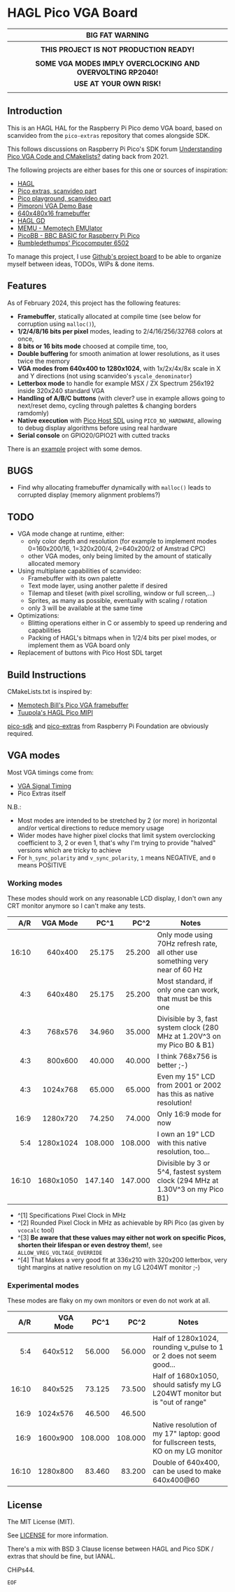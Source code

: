 # HAGL Pico VGA Board

|                      **BIG FAT WARNING**                      |
| :-----------------------------------------------------------: |
|                                                               |
|           **THIS PROJECT IS NOT PRODUCTION READY!**           |
|                                                               |
| **SOME VGA MODES IMPLY OVERCLOCKING AND OVERVOLTING RP2040!** |
|                   **USE AT YOUR OWN RISK!**                   |
|                                                               |

## Introduction

This is an HAGL HAL for the Raspberry Pi Pico demo VGA board, based on scanvideo from the `pico-extras` repository that comes alongside SDK.

This follows discussions on Raspberry Pi Pico's SDK forum [Understanding Pico VGA Code and CMakelists?](https://www.raspberrypi.org/forums/viewtopic.php?f=145&t=305712) dating back from 2021.

The following projects are either bases for this one or sources of inspiration:

- [HAGL](https://github.com/tuupola/hagl)
- [Pico extras, scanvideo part](https://github.com/raspberrypi/pico-extras/tree/master/src/rp2_common/pico_scanvideo_dpi)
- [Pico playground, scanvideo part](https://github.com/raspberrypi/pico-playground/tree/master/scanvideo)
- [Pimoroni VGA Demo Base](https://shop.pimoroni.com/products/pimoroni-pico-vga-demo-base)
- [640x480x16 framebuffer](https://github.com/Memotech-Bill/pico-vga-framebuffer)
- [HAGL GD](https://github.com/tuupola/hagl_gd)
- [MEMU - Memotech EMUlator](https://github.com/Memotech-Bill/MEMU)
- [PicoBB - BBC BASIC for Raspberry Pi Pico](https://github.com/Memotech-Bill/PicoBB)
- [Rumbledethumps' Picocomputer 6502](https://github.com/picocomputer/rp6502)

To manage this project, I use [Github's project board](https://github.com/users/CHiPs44/projects/1/views/2) to be able to organize myself between ideas, TODOs, WIPs & done items.

## Features

As of February 2024, this project has the following features:

- **Framebuffer**, statically allocated at compile time (see below for corruption using `malloc()`),
- **1/2/4/8/16 bits per pixel** modes, leading to 2/4/16/256/32768 colors at once,
- **8 bits or 16 bits mode** choosed at compile time, too,
- **Double buffering** for smooth animation at lower resolutions, as it uses twice the memory
- **VGA modes from 640x400 to 1280x1024**, with 1x/2x/4x/8x scale in X and Y directions (not using scanvideo's `yscale_denominator`)
- **Letterbox mode** to handle for example MSX / ZX Spectrum 256x192 inside 320x240 standard VGA
- **Handling of A/B/C buttons** (with clever? use in example allows going to next/reset demo, cycling through palettes & changing borders ramdomly)
- **Native execution** with [Pico Host SDL](`https://github.com/raspberrypi/pico-host-sdl`) using `PICO_NO_HARDWARE`, allowing to debug display algorithms before using real hardware
- **Serial console** on GPIO20/GPIO21 with cutted tracks

There is an [example](https://github.com/CHiPs44/hagl_pico_vgaboard_example) project with some demos.

## BUGS

- Find why allocating framebuffer dynamically with `malloc()` leads to corrupted display (memory alignment problems?)

## TODO

- VGA mode change at runtime, either:
  - only color depth and resolution (for example to implement modes 0=160x200/16, 1=320x200/4, 2=640x200/2 of Amstrad CPC)
  - other VGA modes, only being limited by the amount of statically allocated memory
- Using multiplane capabilities of scanvideo:
  - Framebuffer with its own palette
  - Text mode layer, using another palette if desired
  - Tilemap and tileset (with pixel scrolling, window or full screen,...)
  - Sprites, as many as possible, eventually with scaling / rotation
  - only 3 will be available at the same time
- Optimizations:
  - Blitting operations either in C or assembly to speed up rendering and capabilities
  - Packing of HAGL's bitmaps when in 1/2/4 bits per pixel modes, or implement them as VGA board only
- Replacement of buttons with Pico Host SDL target

## Build Instructions

CMakeLists.txt is inspired by:

- [Memotech Bill's Pico VGA framebuffer](https://github.com/Memotech-Bill/pico-vga-framebuffer)
- [Tuupola's HAGL Pico MIPI](https://github.com/tuupola/hagl_pico_mipi)

[pico-sdk](https://github.com/raspberrypi/pico-sdk) and [pico-extras](https://github.com/raspberrypi/pico-extras) from Raspberry Pi Foundation are obviously required.

## VGA modes

Most VGA timings come from:

- [VGA Signal Timing](http://tinyvga.com/vga-timing)
- Pico Extras itself

N.B.:

- Most modes are intended to be stretched by 2 (or more) in horizontal and/or vertical directions to reduce memory usage
- Wider modes have higher pixel clocks that limit system overclocking coefficient to 3, 2 or even 1, that's why I'm trying to provide "halved" versions which are tricky to achieve
- For `h_sync_polarity` and `v_sync_polarity`, `1` means NEGATIVE, and `0` means POSITIVE

### Working modes

These modes should work on any reasonable LCD display, I don't own any CRT monitor anymore so I can't make any tests.

|   A/R |  VGA Mode |    PC^1 |    PC^2 | Notes                                                                          |
| ----: | --------: | ------: | ------: | ------------------------------------------------------------------------------ |
| 16:10 |   640x400 |  25.175 |  25.200 | Only mode using 70Hz refresh rate, all other use something very near of 60 Hz  |
|   4:3 |   640x480 |  25.175 |  25.200 | Most standard, if only one can work, that must be this one                     |
|   4:3 |   768x576 |  34.960 |  35.000 | Divisible by 3, fast system clock (280 MHz at 1.20V^3 on my Pico B0 & B1)      |
|   4:3 |   800x600 |  40.000 |  40.000 | I think 768x756 is better ;-)                                                  |
|   4:3 |  1024x768 |  65.000 |  65.000 | Even my 15" LCD from 2001 or 2002 has this as native resolution!               |
|  16:9 |  1280x720 |  74.250 |  74.000 | Only 16:9 mode for now                                                         |
|   5:4 | 1280x1024 | 108.000 | 108.000 | I own an 19" LCD with this native resolution, too...                           |
| 16:10 | 1680x1050 | 147.140 | 147.000 | Divisible by 3 or 5^4, fastest system clock (294 MHz at 1.30V^3 on my Pico B1) |

- ^[1] Specifications Pixel Clock in MHz
- ^[2] Rounded Pixel Clock in MHz as achievable by RPi Pico (as given by `vcocalc` tool)
- ^[3] **Be aware that these values may either not work on specific Picos, shorten their lifespan or even destroy them!**, see `ALLOW_VREG_VOLTAGE_OVERRIDE`
- ^[4] That Makes a very good fit at 336x210 with 320x200 letterbox, very tight margins at native resolution on my LG L204WT monitor ;-)

### Experimental modes

These modes are flaky on my own monitors or even do not work at all.

|   A/R | VGA Mode |    PC^1 |    PC^2 | Notes                                                                              |
| ----: | -------: | ------: | ------: | ---------------------------------------------------------------------------------- |
|   5:4 |  640x512 |  56.000 |  56.000 | Half of 1280x1024, rounding v_pulse to 1 or 2 does not seem good...                |
| 16:10 |  840x525 |  73.125 |  73.500 | Half of 1680x1050, should satisfy my LG L204WT monitor but is "out of range"       |
|  16:9 | 1024x576 |  46.500 |  46.500 |                                                                                    |
|  16:9 | 1600x900 | 108.000 | 108.000 | Native resolution of my 17" laptop: good for fullscreen tests, KO on my LG monitor |
| 16:10 | 1280x800 |  83.460 |  83.200 | Double of 640x400, can be used to make 640x400@60                                  |

## License

The MIT License (MIT).

See [LICENSE](LICENSE) for more information.

There's a mix with BSD 3 Clause license between HAGL and Pico SDK / extras that should be fine, but IANAL.

CHiPs44.

`EOF`
